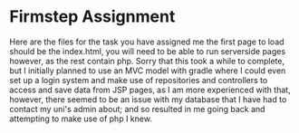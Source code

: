 # Firmstep Assignment
Here are the files for the task you have assigned me the first page to load should be the index.html, you will need to be able to run serverside pages however, as the rest contain php. Sorry that this took a while to complete, but I initially planned to use an MVC model with gradle where I could even set up a login system and make use of repositories and controllers to access and save data from JSP pages, as I am more experienced with that, however, there seemed to be an issue with my database that I have had to contact my uni's admin about; and so resulted in me going back and attempting to make use of php I knew.
